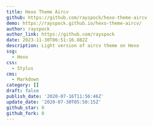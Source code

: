 ```yaml
---
title: Hexo Theme Aircv
github: https://github.com/rayspock/hexo-theme-aircv
demo: https://rayspock.github.io/hexo-theme-aircv/
author: rayspock
author_link: https://github.com/rayspock
date: 2023-11-30T06:51:16.882Z
description: Light version of aircv theme on Hexo
ssg:
  - Hexo
css:
  - Stylus
cms:
  - Markdown
category: []
draft: false
publish_date: '2020-07-16T11:56:46Z'
update_date: '2020-07-30T05:50:15Z'
github_star: 0
github_fork: 0
---
```

